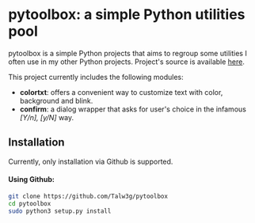 # pytoolbox: a simple Python utilities pool


pytoolbox is a simple Python projects that aims to regroup some
utilities I often use in my other Python projects.
Project's source is available [here](https://github.com/Talw3g/pytoolbox).

This project currently includes the following modules:

  * **colortxt**: offers a convenient way to customize text with color, background and blink.
  * **confirm**: a dialog wrapper that asks for user's
  choice in the infamous *[Y/n], [y/N]* way.

## Installation

Currently, only installation via Github is supported.

#### Using Github:
```bash
git clone https://github.com/Talw3g/pytoolbox
cd pytoolbox
sudo python3 setup.py install
```
